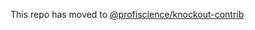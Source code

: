 This repo has moved to [@profiscience/knockout-contrib](https://github.com/Profiscience/knockout-contrib/tree/master/packages/bindings.infiniteScroll)